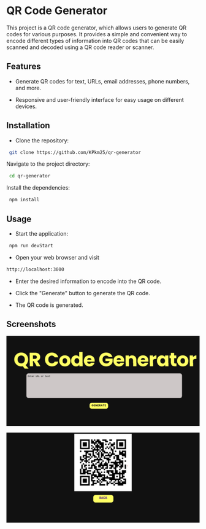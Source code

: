 
# QR Code Generator

This project is a QR code generator, which allows users to generate QR codes for various purposes. It provides a simple and convenient way to encode different types of information into QR codes that can be easily scanned and decoded using a QR code reader or scanner.


## Features

* Generate QR codes for text, URLs, email addresses, phone numbers, and more.

* Responsive and user-friendly interface for easy usage on different devices.


## Installation

* Clone the repository:
```bash
 git clone https://github.com/KPkm25/qr-generator
 ```

Navigate to the project directory:
```bash
 cd qr-generator
 ```

Install the dependencies:
```bash
 npm install
 ```


    
## Usage

* Start the application:
```bash
 npm run devStart
 ```
* Open your web browser and visit 
```bash 
http://localhost:3000
```
* Enter the desired information to encode into the QR code.

* Click the "Generate" button to generate the QR code.

* The QR code is generated.

## Screenshots

![](https://github.com/KPkm25/qr-generator/blob/main/home.png?raw="true")

![](https://github.com/KPkm25/qr-generator/blob/main/scan.png?raw="true")


